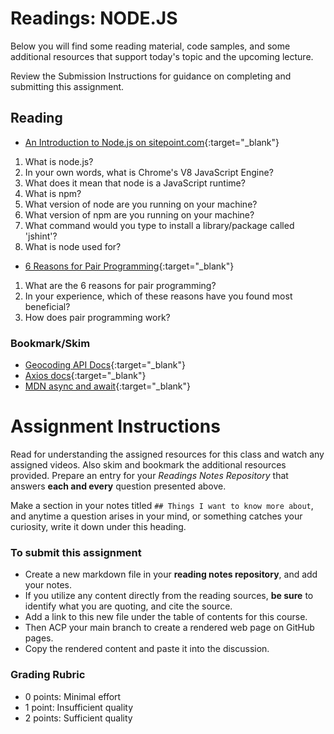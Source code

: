 # Readings: NODE.JS

Below you will find some reading material, code samples, and some additional resources that support today's topic and the upcoming lecture.

Review the Submission Instructions for guidance on completing and submitting this assignment.

## Reading

- [An Introduction to Node.js on sitepoint.com](https://www.sitepoint.com/an-introduction-to-node-js){:target="_blank"}

1. What is node.js?
1. In your own words, what is Chrome's V8 JavaScript Engine?
1. What does it mean that node is a JavaScript runtime?
1. What is npm?
1. What version of node are you running on your machine?
1. What version of npm are you running on your machine?
1. What command would you type to install a library/package called 'jshint'?
1. What is node used for?

- [6 Reasons for Pair Programming](https://www.codefellows.org/blog/6-reasons-for-pair-programming/){:target="_blank"}

1. What are the 6 reasons for pair programming?
1. In your experience, which of these reasons have you found most beneficial?
1. How does pair programming work?

<!-- ## Additional Resources

PLACEHOLDER

### Videos

PLACEHOLDER -->

### Bookmark/Skim

- [Geocoding API Docs](https://locationiq.com/){:target="_blank"}
- [Axios docs](https://www.npmjs.com/package/axios){:target="_blank"}
- [MDN async and await](https://developer.mozilla.org/en-US/docs/Learn/JavaScript/Asynchronous/Async_await){:target="_blank"}


# Assignment Instructions

Read for understanding the assigned resources for this class and watch any assigned videos. Also skim and bookmark the additional resources provided. Prepare an entry for your *Readings Notes Repository* that answers **each and every** question presented above. 

Make a section in your notes titled `## Things I want to know more about`, and anytime a question arises in your mind, or something catches your curiosity, write it down under this heading. 

### To submit this assignment

- Create a new markdown file in your **reading notes repository**, and add your notes.
- If you utilize any content directly from the reading sources, **be sure** to identify what you are quoting, and cite the source.
- Add a link to this new file under the table of contents for this course.
- Then ACP your main branch to create a rendered web page on GitHub pages.
- Copy the rendered content and paste it into the discussion.

### Grading Rubric

- 0 points: Minimal effort
- 1 point: Insufficient quality
- 2 points: Sufficient quality
